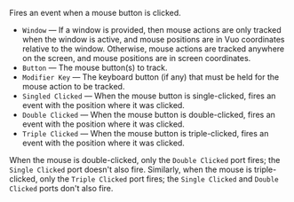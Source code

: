 Fires an event when a mouse button is clicked. 

   - `Window` — If a window is provided, then mouse actions are only tracked when the window is active, and mouse positions are in Vuo coordinates relative to the window. Otherwise, mouse actions are tracked anywhere on the screen, and mouse positions are in screen coordinates. 
   - `Button` — The mouse button(s) to track. 
   - `Modifier Key` — The keyboard button (if any) that must be held for the mouse action to be tracked. 
   - `Singled Clicked` — When the mouse button is single-clicked, fires an event with the position where it was clicked. 
   - `Double Clicked` — When the mouse button is double-clicked, fires an event with the position where it was clicked. 
   - `Triple Clicked` — When the mouse button is triple-clicked, fires an event with the position where it was clicked. 

When the mouse is double-clicked, only the `Double Clicked` port fires; the `Single Clicked` port doesn't also fire. Similarly, when the mouse is triple-clicked, only the `Triple Clicked` port fires; the `Single Clicked` and `Double Clicked` ports don't also fire. 
